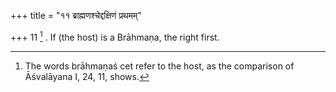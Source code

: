 +++
title = "११ ब्राह्मणश्चेद्दक्षिणं प्रथमम्"

+++
11 [^6] . If (the host) is a Brāhmaṇa, the right first.


[^6]:  The words brāhmaṇaś cet refer to the host, as the comparison of Āśvalāyana I, 24, 11, shows.

